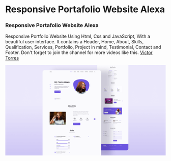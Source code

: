 # Responsive Portafolio Website Alexa
<!-- ## [Watch it on youtube](https://youtu.be/27JtRAI3QO8) -->
### Responsive Portafolio Website Alexa
Responsive Portfolio Website Using Html, Css and JavaScript, With a beautiful user interface. It contains a Header, Home, About, Skills, Qualification, Services, Portfolio, Project in mind, Testimonial, Contact and Footer.
Don't forget to join the channel for more videos like this. [Victor Torres](https://www.youtube.com/c/VictorTorresMori)

![Resume cv](/preview.png)
